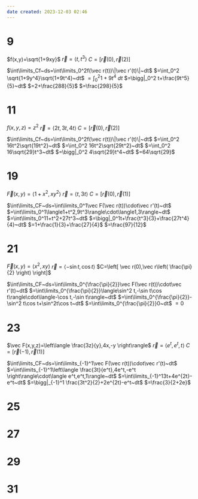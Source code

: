 ```yaml
---
date created: 2023-12-03 02:46
---
```


# 9

$f(x,y)=\sqrt{1+9xy}$
$\vec r=\langle t,t^3\rangle$
$C=[\vec r(0),\vec r(2)]$

$\int\limits_Cf~ds=\int\limits_0^2f(\vec r(t))\|\vec r'(t)\|~dt$
$=\int_0^2 \sqrt{1+9y^4}\sqrt{1+9t^4}~dt$
$=\int_0^2 1+9t^4~dt$
$=\bigg|_0^2 t+\frac{9t^5}{5}~dt$
$=2+\frac{288}{5}$
$=\frac{298}{5}$

# 11

$f(x,y,z)=z^2$
$\vec r=\langle2t,3t,4t\rangle$
$C=[\vec r(0),\vec r(2)]$

$\int\limits_Cf~ds=\int\limits_0^2f(\vec r(t))\|\vec r'(t)\|~dt$
$=\int_0^2 16t^2\sqrt{19t^2}~dt$
$=\int_0^2 16t^2\sqrt{29t^2}~dt$
$=\int_0^2 16\sqrt{29}t^3~dt$
$=\bigg|_0^2 4\sqrt{29}t^4~dt$
$=64\sqrt{29}$

# 19

$\vec F(x,y)=\langle1+x^2,xy^2\rangle$
$\vec r=\langle t,3t\rangle$
$C=[\vec r(0),\vec r(1)]$

$\int\limits_CF~ds=\int\limits_0^1\vec F(\vec r(t))\cdot\vec r'(t)~dt$
$=\int\limits_0^1\langle1+t^2,9t^3\rangle\cdot\langle1,3\rangle~dt$
$=\int\limits_0^11+t^2+27t^3~dt$
$=\bigg|_0^1t+\frac{t^3}{3}+\frac{27t^4}{4}~dt$
$=1+\frac{1}{3}+\frac{27}{4}$
$=\frac{97}{12}$

# 21

$\vec F(x,y)=\langle x^2,xy\rangle$
$\vec r=\langle-\sin t,\cos t\rangle$
$C=\left[ \vec r(0),\vec r\left( \frac{\pi}{2} \right) \right]$

$\int\limits_CF~ds=\int\limits_0^{\frac{\pi}{2}}\vec F(\vec r(t))\cdot\vec r'(t)~dt$
$=\int\limits_0^{\frac{\pi}{2}}\langle\sin^2 t,-\sin t\cos t\rangle\cdot\langle-\cos t,-\sin t\rangle~dt$
$=\int\limits_0^{\frac{\pi}{2}}-\sin^2 t\cos t+\sin^2t\cos t~dt$
$=\int\limits_0^{\frac{\pi}{2}}0~dt$
$=0$

# 23

$\vec F(x,y,z)=\left\langle  \frac{3z}{y},4x,-y \right\rangle$
$\vec r=\langle e^t,e^t,t\rangle$
$C=\left[ \vec r(-1),\vec r\left(1\right) \right]$

$\int\limits_CF~ds=\int\limits_{-1}^1\vec F(\vec r(t))\cdot\vec r'(t)~dt$
$=\int\limits_{-1}^1\left\langle  \frac{3t}{e^t},4e^t,-e^t \right\rangle\cdot\langle e^t,e^t,1\rangle~dt$
$=\int\limits_{-1}^13t+4e^{2t}-e^t~dt$
$=\bigg|_{-1}^1 \frac{3t^2}{2}+2e^{2t}-e^t~dt$
$=\frac{3}{2+2e}$

# 25

# 27

# 29

# 31
